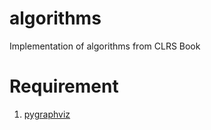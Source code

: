 algorithms
==========

Implementation of algorithms from CLRS Book

# Requirement
1. [pygraphviz](http://pygraphviz.github.io/)